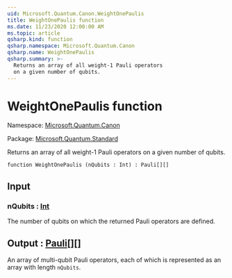 ```yaml
---
uid: Microsoft.Quantum.Canon.WeightOnePaulis
title: WeightOnePaulis function
ms.date: 11/23/2020 12:00:00 AM
ms.topic: article
qsharp.kind: function
qsharp.namespace: Microsoft.Quantum.Canon
qsharp.name: WeightOnePaulis
qsharp.summary: >-
  Returns an array of all weight-1 Pauli operators
  on a given number of qubits.
---
```


# WeightOnePaulis function

Namespace: [Microsoft.Quantum.Canon](xref:Microsoft.Quantum.Canon)

Package: [Microsoft.Quantum.Standard](https://nuget.org/packages/Microsoft.Quantum.Standard)


Returns an array of all weight-1 Pauli operatorson a given number of qubits.

```qsharp
function WeightOnePaulis (nQubits : Int) : Pauli[][]
```


## Input

### nQubits : [Int](xref:microsoft.quantum.lang-ref.int)

The number of qubits on which the returned Pauli operatorsare defined.



## Output : [Pauli](xref:microsoft.quantum.lang-ref.pauli)[][]

An array of multi-qubit Pauli operators, each of which isrepresented as an array with length `nQubits`.